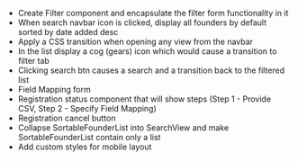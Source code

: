 - Create Filter component and encapsulate the filter form functionality in it
- When search navbar icon is clicked, display all founders by default sorted by date added desc
- Apply a CSS transition when opening any view from the navbar
- In the list display a cog (gears) icon which would cause a transition to filter tab
- Clicking search btn causes a search and a transition back to the filtered list
- Field Mapping form
- Registration status component that will show steps (Step 1 - Provide CSV, Step 2 - Specify Field Mapping)
- Registration cancel button
- Collapse SortableFounderList into SearchView and make SortableFounderList contain only a list
- Add custom styles for mobile layout
